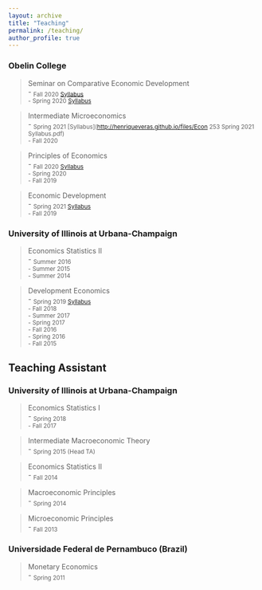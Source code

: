 ```yaml
---
layout: archive
title: "Teaching"
permalink: /teaching/
author_profile: true
---
```



### Obelin College

> Seminar on Comparative Economic Development    
    - <sub>Fall 2020 [Syllabus](http://henriqueveras.github.io/files/Syllabus-ECON413-Fall_2020.pdf)  
    - Spring 2020 [Syllabus](http://henriqueveras.github.io/files/Syllabus-ECON413-Spring_2020.pdf)

>Intermediate Microeconomics  
    - <sub>Spring 2021 [Syllabus](http://henriqueveras.github.io/files/Econ 253 Spring 2021 Syllabus.pdf)    
    - Fall 2020

>Principles of Economics  
    - <sub>Fall 2020 [Syllabus](http://henriqueveras.github.io/files/Syllabus_Fall_2020.pdf)  
    - Spring 2020   
    - Fall 2019

> Economic Development   
    - <sub>Spring 2021 [Syllabus](http://henriqueveras.github.io/files/Syllabus-ECON209-Spring2021.pdf)   
    - Fall 2019
  
### University of Illinois at Urbana-Champaign

>Economics Statistics II   
    - <sub>Summer 2016   
    - Summer 2015   
    - Summer 2014

>Development Economics   
    - <sub>Spring 2019 [Syllabus](http://henriqueveras.github.io/files/Syllabus-Spring-2019.pdf)   
    - Fall 2018  
    - Summer 2017   
    - Spring 2017   
    - Fall 2016    
    - Spring 2016    
    - Fall 2015
  
## Teaching Assistant

### University of Illinois at Urbana-Champaign

>Economics Statistics I   
    - <sub>Spring 2018   
    - Fall 2017
  
> Intermediate Macroeconomic Theory   
    - <sub>Spring 2015 (Head TA)
  
> Economics Statistics II   
    - <sub>Fall 2014
  
> Macroeconomic Principles   
    - <sub>Spring 2014
  
>Microeconomic Principles   
    - <sub>Fall 2013
  
### Universidade Federal de Pernambuco (Brazil)

> Monetary Economics   
    - <sub>Spring 2011
  